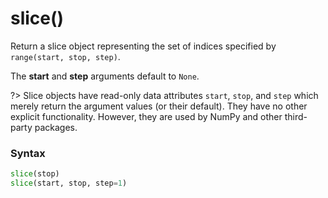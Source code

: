 # slice()

Return a slice object representing the set of indices specified by `range(start, stop, step)`. 

The **start** and **step** arguments default to `None`.

?> Slice objects have read-only data attributes `start`, `stop`, and `step` which merely return the argument values (or their default). They have no other explicit functionality. However, they are used by NumPy and other third-party packages.

### Syntax

```python
slice(stop)
slice(start, stop, step=1)
```